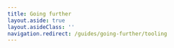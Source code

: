 ```yaml
---
title: Going further
layout.aside: true
layout.asideClass: ''
navigation.redirect: /guides/going-further/tooling
---
```

